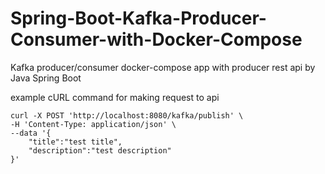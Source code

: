 # Spring-Boot-Kafka-Producer-Consumer-with-Docker-Compose
Kafka producer/consumer docker-compose app with producer rest api by Java Spring Boot

example cURL command for making request to api
```
curl -X POST 'http://localhost:8080/kafka/publish' \
-H 'Content-Type: application/json' \
--data '{
    "title":"test title",
    "description":"test description"
}'
```
